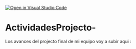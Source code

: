 [![Open in Visual Studio Code](https://classroom.github.com/assets/open-in-vscode-c66648af7eb3fe8bc4f294546bfd86ef473780cde1dea487d3c4ff354943c9ae.svg)](https://classroom.github.com/online_ide?assignment_repo_id=8511326&assignment_repo_type=AssignmentRepo)
# ActividadesProjecto-
Los avances del projecto final de mi equipo voy a subir aqui : 
